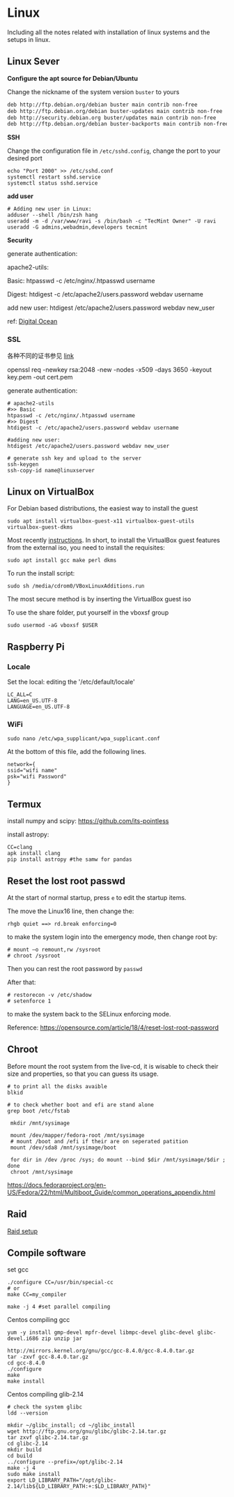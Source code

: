 

# Linux

Including all the notes related with installation of linux systems and the setups in linux.



## Linux Sever

**Configure the apt source for Debian/Ubuntu**

Change the nickname of the system version `buster` to yours

```txt
deb http://ftp.debian.org/debian buster main contrib non-free
deb http://ftp.debian.org/debian buster-updates main contrib non-free
deb http://security.debian.org buster/updates main contrib non-free
deb http://ftp.debian.org/debian buster-backports main contrib non-free
```



**SSH**

Change the configuration file in `/etc/sshd.config`, change the port to your desired port

```shell
echo "Port 2000" >> /etc/sshd.conf
systemctl restart sshd.service
systemctl status sshd.service
```

**add user**

```shell
# Adding new user in Linux:
adduser --shell /bin/zsh hang
useradd -m -d /var/www/ravi -s /bin/bash -c "TecMint Owner" -U ravi
useradd -G admins,webadmin,developers tecmint

```

**Security**

generate authentication:

apache2-utils:

Basic: htpasswd -c /etc/nginx/.htpasswd username

Digest: htdigest -c /etc/apache2/users.password webdav username

add new user: htdigest /etc/apache2/users.password webdav new_user

ref: [Digital Ocean](https://www.digitalocean.com/community/tutorials/how-to-configure-webdav-access-with-apache-on-ubuntu-14-04)

 

### SSL

各种不同的证书参见 [link](https://www.cnblogs.com/guogangj/p/4118605.html)

openssl req -newkey rsa:2048 -new -nodes -x509 -days 3650 -keyout key.pem -out cert.pem

 generate authentication:

```shell
# apache2-utils
#>> Basic
htpasswd -c /etc/nginx/.htpasswd username
#>> Digest
htdigest -c /etc/apache2/users.password webdav username

#adding new user: 
htdigest /etc/apache2/users.password webdav new_user
```

```shell
# generate ssh key and upload to the server
ssh-keygen
ssh-copy-id name@linuxserver
```





## Linux on VirtualBox

For Debian based distributions, the easiest way to install the guest 

```shell
sudo apt install virtualbox-guest-x11 virtualbox-guest-utils virtualbox-guest-dkms
```

Most recently [instructions](https://www.linuxuprising.com/2019/01/manual-virtualbox-guest-additions.html). In short, to install the VirtualBox guest features from the external iso, you need to install the requisites:

```shell
sudo apt install gcc make perl dkms
```

To run the install script:

```shell
sudo sh /media/cdrom0/VBoxLinuxAdditions.run
```

The most secure method is by inserting the VirtualBox guest iso



To use the share folder, put yourself in the vboxsf group 

```shell
sudo usermod -aG vboxsf $USER
```



## Raspberry Pi

### Locale

Set the local: editing the '/etc/default/locale'

```shell
LC_ALL=C
LANG=en_US.UTF-8
LANGUAGE=en_US.UTF-8
```

### WiFi

```
sudo nano /etc/wpa_supplicant/wpa_supplicant.conf
```

At the bottom of this file, add the following lines.

```
network={
ssid="wifi name"
psk="wifi Password"
}
```





## Termux

install numpy and scipy: https://github.com/its-pointless

install astropy: 

```shell
CC=clang
apk install clang
pip install astropy #the samw for pandas
```



## Reset the lost root passwd

At the start of normal startup, press `e` to edit the startup items.

The move the Linux16 line, then change the:

```shell
rhgb quiet ==> rd.break enforcing=0
```

to make the system login into the emergency mode, then change root by:

```
# mount –o remount,rw /sysroot
# chroot /sysroot
```

Then you can rest the root password by `passwd`

After that:

```
# restorecon -v /etc/shadow
# setenforce 1
```

to make the system back to the SELinux enforcing mode.

Reference: https://opensource.com/article/18/4/reset-lost-root-password 



## Chroot

Before mount the root system from the live-cd, it is wisable to check their size and properties, so that you can guess its usage.

```shell
# to print all the disks avaible
blkid

# to check whether boot and efi are stand alone
grep boot /etc/fstab
```



```shell
 mkdir /mnt/sysimage
 
 mount /dev/mapper/fedora-root /mnt/sysimage
 # mount /boot and /efi if their are on seperated patition
 mount /dev/sda8 /mnt/sysimage/boot
  
 for dir in /dev /proc /sys; do mount --bind $dir /mnt/sysimage/$dir ; done
 chroot /mnt/sysimage
```



https://docs.fedoraproject.org/en-US/Fedora/22/html/Multiboot_Guide/common_operations_appendix.html



## Raid

[Raid setup](https://www.digitalocean.com/community/tutorials/how-to-create-raid-arrays-with-mdadm-on-ubuntu-16-04)



## Compile software

set gcc

```shell
./configure CC=/usr/bin/special-cc
# or
make CC=my_compiler
```

```shell
make -j 4 #set parallel compiling
```



Centos compiling gcc

```shell
yum -y install gmp-devel mpfr-devel libmpc-devel glibc-devel glibc-devel.i686 zip unzip jar

http://mirrors.kernel.org/gnu/gcc/gcc-8.4.0/gcc-8.4.0.tar.gz
tar -zxvf gcc-8.4.0.tar.gz
cd gcc-8.4.0
./configure
make
make install
```

Centos compiling glib-2.14

```shell
# check the system glibc
ldd --version

mkdir ~/glibc_install; cd ~/glibc_install 
wget http://ftp.gnu.org/gnu/glibc/glibc-2.14.tar.gz
tar zxvf glibc-2.14.tar.gz
cd glibc-2.14
mkdir build
cd build
../configure --prefix=/opt/glibc-2.14
make -j 4
sudo make install
export LD_LIBRARY_PATH="/opt/glibc-2.14/lib${LD_LIBRARY_PATH:+:$LD_LIBRARY_PATH}"
```

